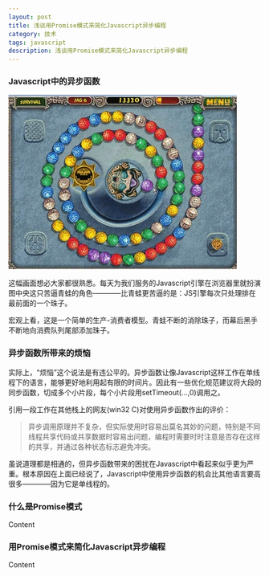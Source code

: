 ```yaml
---
layout: post
title: 浅谈用Promise模式来简化Javascript异步编程
category: 技术
tags: javascript
description: 浅谈用Promise模式来简化Javascript异步编程
---
```


### Javascript中的异步函数

![忙碌的Javascript引擎](public/upload/zuma.png)

这幅画面想必大家都很熟悉。每天为我们服务的Javascript引擎在浏览器里就扮演图中央这只苦逼青蛙的角色————比青蛙更苦逼的是：JS引擎每次只处理排在最前面的一个珠子。

宏观上看，这是一个简单的生产-消费者模型。青蛙不断的消除珠子，而幕后黑手不断地向消费队列尾部添加珠子。



### 异步函数所带来的烦恼

实际上，“烦恼”这个说法是有违公平的。异步函数让像Javascript这样工作在单线程下的语言，能够更好地利用起有限的时间片。因此有一些优化规范建议将大段的同步函数，切成多个小片段，每个小片段用setTimeout(...,0)调用之。
	
引用一段工作在其他栈上的网友(win32 C)对使用异步函数作出的评价：
> 异步调用原理并不复杂，但实际使用时容易出莫名其妙的问题，特别是不同线程共享代码或共享数据时容易出问题，编程时需要时时注意是否存在这样的共享，并通过各种状态标志避免冲突。
	
虽说道理都是相通的，但异步函数带来的困扰在Javascript中看起来似乎更为严重。根本原因在上面已经说了，Javascript中使用异步函数的机会比其他语言要高很多————因为它是单线程的。





### 什么是Promise模式

Content

### 用Promise模式来简化Javascript异步编程

Content